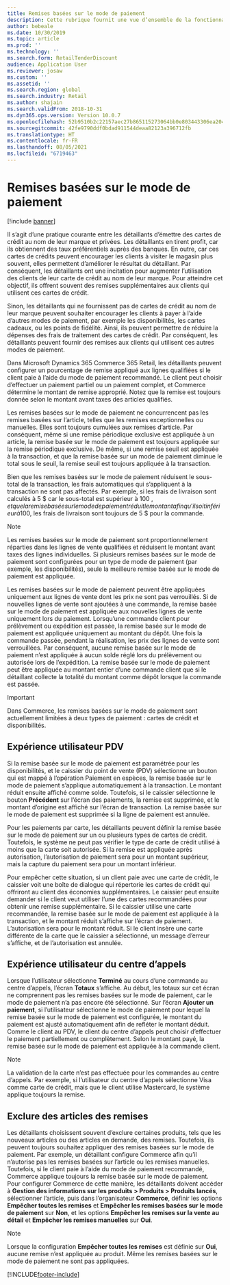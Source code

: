 ```yaml
---
title: Remises basées sur le mode de paiement
description: Cette rubrique fournit une vue d’ensemble de la fonctionnalité qui permet aux détaillants de configurer des remises pour les modes de paiement spécifiques.
author: bebeale
ms.date: 10/30/2019
ms.topic: article
ms.prod: ''
ms.technology: ''
ms.search.form: RetailTenderDiscount
audience: Application User
ms.reviewer: josaw
ms.custom: ''
ms.assetid: ''
ms.search.region: global
ms.search.industry: Retail
ms.author: shajain
ms.search.validFrom: 2018-10-31
ms.dyn365.ops.version: Version 10.0.7
ms.openlocfilehash: 52b9510b2c22157aec27b865115273064bb0e803443306ea20468b93a2ea3ca7
ms.sourcegitcommit: 42fe9790ddf0bdad911544deaa82123a396712fb
ms.translationtype: HT
ms.contentlocale: fr-FR
ms.lasthandoff: 08/05/2021
ms.locfileid: "6719463"
---
```

# <a name="tender-based-discounts"></a>Remises basées sur le mode de paiement

[!include [banner](includes/banner.md)]


Il s’agit d’une pratique courante entre les détaillants d’émettre des cartes de crédit au nom de leur marque et privées. Les détaillants en tirent profit, car ils obtiennent des taux préférentiels auprès des banques. En outre, car ces cartes de crédits peuvent encourager les clients à visiter le magasin plus souvent, elles permettent d’améliorer le résultat du détaillant. Par conséquent, les détaillants ont une incitation pour augmenter l’utilisation des clients de leur carte de crédit au nom de leur marque. Pour atteindre cet objectif, ils offrent souvent des remises supplémentaires aux clients qui utilisent ces cartes de crédit.

Sinon, les détaillants qui ne fournissent pas de cartes de crédit au nom de leur marque peuvent souhaiter encourager les clients à payer à l’aide d’autres modes de paiement, par exemple les disponibilités, les cartes cadeaux, ou les points de fidélité. Ainsi, ils peuvent permettre de réduire la dépenses des frais de traitement des cartes de crédit. Par conséquent, les détaillants peuvent fournir des remises aux clients qui utilisent ces autres modes de paiement.

Dans Microsoft Dynamics 365 Commerce 365 Retail, les détaillants peuvent configurer un pourcentage de remise appliqué aux lignes qualifiées si le client paie à l’aide du mode de paiement recommandé. Le client peut choisir d’effectuer un paiement partiel ou un paiement complet, et Commerce détermine le montant de remise approprié. Notez que la remise est toujours donnée selon le montant avant taxes des articles qualifiés.

Les remises basées sur le mode de paiement ne concurrencent pas les remises basées sur l’article, telles que les remises exceptionnelles ou manuelles. Elles sont toujours cumulées aux remises d’article. Par conséquent, même si une remise périodique exclusive est appliquée à un article, la remise basée sur le mode de paiement est toujours appliquée sur la remise périodique exclusive. De même, si une remise seuil est appliquée à la transaction, et que la remise basée sur un mode de paiement diminue le total sous le seuil, la remise seuil est toujours appliquée à la transaction.

Bien que les remises basées sur le mode de paiement réduisent le sous-total de la transaction, les frais automatiques qui s’appliquent à la transaction ne sont pas affectés. Par exemple, si les frais de livraison sont calculés à 5 $ car le sous-total est supérieur à 100 $, et que la remise basée sur le mode de paiement réduit le montant afin qu’il soit inférieur à 100 $, les frais de livraison sont toujours de 5 $ pour la commande.


> [!NOTE]
> Les remises basées sur le mode de paiement sont proportionnellement réparties dans les lignes de vente qualifiées et réduisent le montant avant taxes des lignes individuelles. Si plusieurs remises basées sur le mode de paiement sont configurées pour un type de mode de paiement (par exemple, les disponibilités), seule la meilleure remise basée sur le mode de paiement est appliquée.

Les remises basées sur le mode de paiement peuvent être appliquées uniquement aux lignes de vente dont les prix ne sont pas verrouillés. Si de nouvelles lignes de vente sont ajoutées à une commande, la remise basée sur le mode de paiement est appliquée aux nouvelles lignes de vente uniquement lors du paiement. Lorsqu’une commande client pour prélèvement ou expédition est passée, la remise basée sur le mode de paiement est appliquée uniquement au montant du dépôt. Une fois la commande passée, pendant la réalisation, les prix des lignes de vente sont verrouillées. Par conséquent, aucune remise basée sur le mode de paiement n’est appliquée à aucun solde réglé lors du prélèvement ou autorisée lors de l’expédition. La remise basée sur le mode de paiement peut être appliquée au montant entier d’une commande client que si le détaillant collecte la totalité du montant comme dépôt lorsque la commande est passée.

> [!IMPORTANT]
> Dans Commerce, les remises basées sur le mode de paiement sont actuellement limitées à deux types de paiement : cartes de crédit et disponibilités.

## <a name="pos-user-experience"></a>Expérience utilisateur PDV

Si la remise basée sur le mode de paiement est paramétrée pour les disponibilités, et le caissier du point de vente (PDV) sélectionne un bouton qui est mappé à l’opération Paiement en espèces, la remise basée sur le mode de paiement s’applique automatiquement à la transaction. Le montant réduit ensuite affiché comme solde. Toutefois, si le caissier sélectionne le bouton **Précédent** sur l’écran des paiements, la remise est supprimée, et le montant d’origine est affiché sur l’écran de transaction. La remise basée sur le mode de paiement est supprimée si la ligne de paiement est annulée.

Pour les paiements par carte, les détaillants peuvent définir la remise basée sur le mode de paiement sur un ou plusieurs types de cartes de crédit. Toutefois, le système ne peut pas vérifier le type de carte de crédit utilisé à moins que la carte soit autorisée. Si la remise est appliquée après autorisation, l’autorisation de paiement sera pour un montant supérieur, mais la capture du paiement sera pour un montant inférieur.

Pour empêcher cette situation, si un client paie avec une carte de crédit, le caissier voit une boîte de dialogue qui répertorie les cartes de crédit qui offriront au client des économies supplémentaires. Le caissier peut ensuite demander si le client veut utiliser l’une des cartes recommandées pour obtenir une remise supplémentaire. Si le caissier utilise une carte recommandée, la remise basée sur le mode de paiement est appliquée à la transaction, et le montant réduit s’affiche sur l’écran de paiement. L’autorisation sera pour le montant réduit. Si le client insère une carte différente de la carte que le caissier a sélectionné, un message d’erreur s’affiche, et de l’autorisation est annulée.


## <a name="call-center-user-experience"></a>Expérience utilisateur du centre d’appels

Lorsque l’utilisateur sélectionne **Terminé** au cours d’une commande au centre d’appels, l’écran **Totaux** s’affiche. Au début, les totaux sur cet écran ne comprennent pas les remises basées sur le mode de paiement, car le mode de paiement n’a pas encore été sélectionné. Sur l’écran **Ajouter un paiement**, si l’utilisateur sélectionne le mode de paiement pour lequel la remise basée sur le mode de paiement est configurée, le montant du paiement est ajusté automatiquement afin de refléter le montant déduit. Comme le client au PDV, le client du centre d’appels peut choisir d’effectuer le paiement partiellement ou complètement. Selon le montant payé, la remise basée sur le mode de paiement est appliquée à la commande client.

> [!NOTE]
> La validation de la carte n’est pas effectuée pour les commandes au centre d’appels. Par exemple, si l’utilisateur du centre d’appels sélectionne Visa comme carte de crédit, mais que le client utilise Mastercard, le système applique toujours la remise.

## <a name="exclude-items-from-discounts"></a>Exclure des articles des remises

Les détaillants choisissent souvent d’exclure certaines produits, tels que les nouveaux articles ou des articles en demande, des remises. Toutefois, ils peuvent toujours souhaitez appliquer des remises basées sur le mode de paiement. Par exemple, un détaillant configure Commerce afin qu’il n’autorise pas les remises basées sur l’article ou les remises manuelles. Toutefois, si le client paie à l’aide du mode de paiement recommandé, Commerce applique toujours la remise basée sur le mode de paiement. Pour configurer Commerce de cette manière, les détaillants doivent accéder à **Gestion des informations sur les produits > Produits > Produits lancés**, sélectionner l’article, puis dans l’organisateur **Commerce**, définir les options **Empêcher toutes les remises** et **Empêcher les remises basées sur le mode de paiement** sur **Non**, et les options **Empêcher les remises sur la vente au détail** et **Empêcher les remises manuelles** sur **Oui**.

> [!NOTE]
> Lorsque la configuration **Empêcher toutes les remises** est définie sur **Oui**, aucune remise n’est appliquée au produit. Même les remises basées sur le mode de paiement ne sont pas appliquées.


[!INCLUDE[footer-include](../includes/footer-banner.md)]